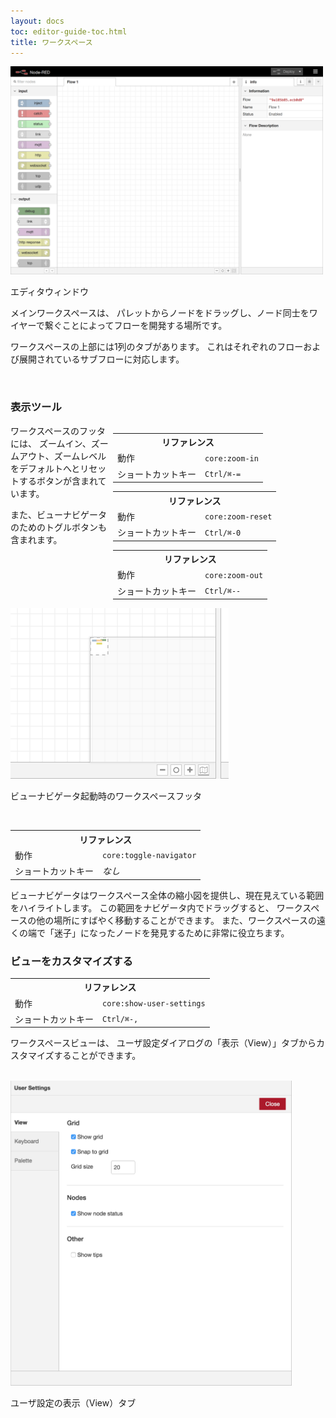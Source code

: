 ```yaml
---
layout: docs
toc: editor-guide-toc.html
title: ワークスペース
---
```


<div style="width: 500px" class="figure align-right">
  <img src="../images/editor-default.png" alt="Editor window">
  <p class="caption">エディタウィンドウ</p>
</div>

メインワークスペースは、
パレットからノードをドラッグし、ノード同士をワイヤーで繋ぐことによってフローを開発する場所です。

ワークスペースの上部には1列のタブがあります。
これはそれぞれのフローおよび展開されているサブフローに対応します。

<br style="clear: both;" />


### 表示ツール

<div style="width: 340px; float: right">
 <table class="action-ref">
  <tr><th colspan="2">リファレンス</th></tr>
  <tr><td>動作</td><td><code>core:zoom-in</code></td></tr>
  <tr><td>ショートカットキー</td><td><code>Ctrl/⌘-=</code></td></tr>
 </table>
 <table class="action-ref">
  <tr><th colspan="2">リファレンス</th></tr>
  <tr><td>動作</td><td><code>core:zoom-reset</code></td></tr>
  <tr><td>ショートカットキー</td><td><code>Ctrl/⌘-0</code></td></tr>
 </table>
 <table class="action-ref">
  <tr><th colspan="2">リファレンス</th></tr>
  <tr><td>動作</td><td><code>core:zoom-out</code></td></tr>
  <tr><td>ショートカットキー</td><td><code>Ctrl/⌘--</code></td></tr>
 </table>
</div>

ワークスペースのフッタには、
ズームイン、ズームアウト、ズームレベルをデフォルトへとリセットするボタンが含まれています。

また、ビューナビゲータのためのトグルボタンも含まれます。

 <div style="width: 349px" class="figure">
   <img src="../images/editor-workspace-navigator.png" alt="Workspace footer with view navigator active">
   <p class="caption">ビューナビゲータ起動時のワークスペースフッタ</p>
 </div>

<br style="clear: both;" />

<table class="action-ref">
 <tr><th colspan="2">リファレンス</th></tr>
 <tr><td>動作</td><td><code>core:toggle-navigator</code></td></tr>
 <tr><td>ショートカットキー</td><td><i>なし</i></td></tr>
</table>

ビューナビゲータはワークスペース全体の縮小図を提供し、現在見えている範囲をハイライトします。
この範囲をナビゲータ内でドラッグすると、
ワークスペースの他の場所にすばやく移動することができます。
また、ワークスペースの遠くの端で「迷子」になったノードを発見するために非常に役立ちます。

### ビューをカスタマイズする

<table class="action-ref">
 <tr><th colspan="2">リファレンス</th></tr>
 <tr><td>動作</td><td><code>core:show-user-settings</code></td></tr>
 <tr><td>ショートカットキー</td><td><code>Ctrl/⌘-,</code></td></tr>
</table>

ワークスペースビューは、
ユーザ設定ダイアログの「表示（View）」タブからカスタマイズすることができます。

<br style="clear: both;" />

<div style="width: 450px" class="figure align-right">
  <img src="../images/editor-user-settings-view.png" alt="User Settings View tab">
  <p class="caption">ユーザ設定の表示（View）タブ</p>
</div>
